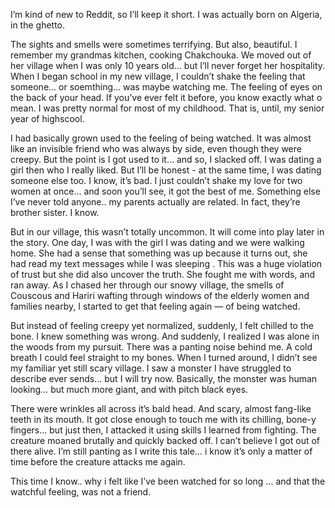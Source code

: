 I’m kind of new to Reddit, so I’ll keep it short. I was actually born on Algeria, in the ghetto. 

The sights and smells were sometimes terrifying. But also, beautiful. I remember my grandmas kitchen, cooking Chakchouka. We moved out of her village when I was only 10 years old… but I’ll never forget her hospitality. When I began school in my new village, I couldn’t shake the feeling that someone… or soemthing… was maybe watching me. The feeling of eyes on the back of your head. If you’ve ever felt it before, you know exactly what o mean. I was pretty normal for most of my childhood. That is, until, my senior year of highscool. 

I had basically grown used to the feeling of being watched. It was almost like an invisible friend who was always by side, even though they were creepy. But the point is I got used to it… and so, I slacked off. I was dating a girl then who I really liked. But I’ll be honest - at the same time, I was dating someone else too. I know, it’s bad. I just couldn’t shake my love for two women at once… and soon you’ll see, it got the best of me. Something else I’ve never told anyone.. my parents actually are related. In fact, they’re brother sister. I know. 

But in our village, this wasn’t totally uncommon. It will come into play later in the story. One day, I was with the girl I was dating and we were walking home. She had a sense that something was up because it turns out, she had read my text messages while I was sleeping . This was a huge violation of trust but she did also uncover the truth. She fought me with words, and ran away. As I chased her through our snowy village, the smells of Couscous and Hariri wafting through windows of the elderly women and families nearby, I started to get that feeling again — of being watched. 

But instead of feeling creepy yet normalized, suddenly, I felt chilled to the bone. I knew something was wrong. And suddenly, I realized I was alone in the woods from my pursuit. There was a panting noise behind me. A cold breath I could feel straight to my bones. When I turned around, I didn’t see my familiar yet still scary village. I saw a monster I have struggled to describe ever sends… but I will try now. Basically, the monster was human looking… but much more giant, and with pitch black eyes. 

There were wrinkles all across it’s bald head. And scary, almost fang-like teeth in its mouth. It got close enough to touch me with its chilling, bone-y fingers… but just then, I attacked it using skills I learned from fighting. The creature moaned brutally and quickly backed off. I can’t believe I got out of there alive. I’m still panting as I write this tale… i know it’s only a matter of time before the creature attacks me again. 

This time I know.. why i felt like I’ve been watched for so long … and that the watchful feeling, was not a friend.